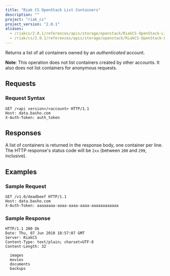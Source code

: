 ```yaml
---
title: "Riak CS OpenStack List Containers"
description: ""
project: "riak_cs"
project_version: "2.0.1"
aliases:
  - /riakcs/2.0.1/references/apis/storage/openstack/RiakCS-OpenStack-List-Containers
  - /riak/cs/2.0.1/references/apis/storage/openstack/RiakCS-OpenStack-List-Containers
---
```


Returns a list of all containers owned by an *authenticated* account.

**Note**: This operation does not list containers created by other accounts. It also does not list containers for anonymous requests.

## Requests

### Request Syntax

```http
GET /<api version>/<account> HTTP/1.1
Host: data.basho.com
X-Auth-Token: auth_token
```

## Responses

A list of containers is returned in the response body, one container per line. The HTTP response's status code will be `2xx` (between `200` and `299`, inclusive).

## Examples

### Sample Request

```http
GET /v1.0/deadbeef HTTP/1.1
Host: data.basho.com
X-Auth-Token: aaaaaaaa-aaaa-aaaa-aaaa-aaaaaaaaaaaa
```

### Sample Response

```http
HTTP/1.1 200 Ok
Date: Thu, 07 Jun 2010 18:57:07 GMT
Server: RiakCS
Content-Type: text/plain; charset=UTF-8
Content-Length: 32

  images
  movies
  documents
  backups
```
